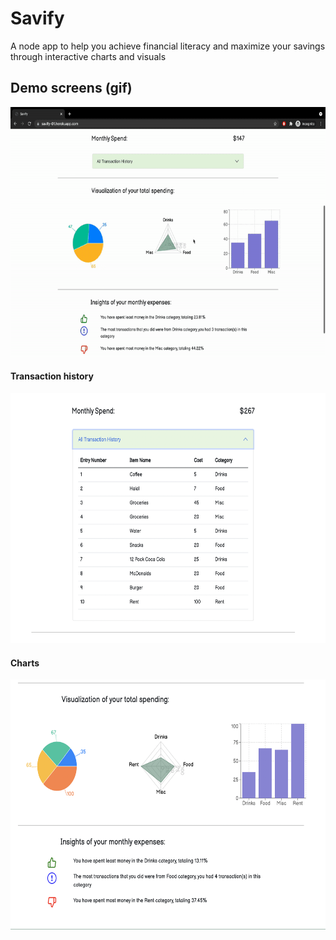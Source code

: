 # Savify
A node app to help you achieve financial literacy and maximize your savings through interactive charts and visuals

## Demo screens (gif)
<img src="https://github.com/ankittrehan2000/savify/blob/main/demo/demo.gif" height="400" />

#### Transaction history
<img src="https://github.com/ankittrehan2000/savify/blob/main/demo/demo3.png" height="400" />

#### Charts
<img src="https://github.com/ankittrehan2000/savify/blob/main/demo/demo2.png" height="400" />
 
